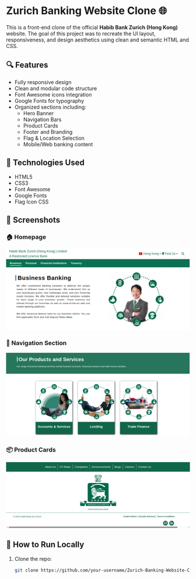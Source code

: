 # Zurich Banking Website Clone 🌐

This is a front-end clone of the official **Habib Bank Zurich (Hong Kong)** website. The goal of this project was to recreate the UI layout, responsiveness, and design aesthetics using clean and semantic HTML and CSS.

## 🔍 Features

- Fully responsive design
- Clean and modular code structure
- Font Awesome icons integration
- Google Fonts for typography
- Organized sections including:
  - Hero Banner
  - Navigation Bars
  - Product Cards
  - Footer and Branding
  - Flag & Location Selection
  - Mobile/Web banking content

## 📂 Technologies Used

- HTML5
- CSS3
- Font Awesome
- Google Fonts
- Flag Icon CSS

## 📸 Screenshots

### 🏠 Homepage
![Homepage](hb-1.png)

### 📑 Navigation Section
![Navigation](hb-2.png)


### 📦 Product Cards
![Cards](hb-3.png)


## 🚀 How to Run Locally

1. Clone the repo:
   ```bash
   git clone https://github.com/your-username/Zurich-Banking-Website-Clone.git
